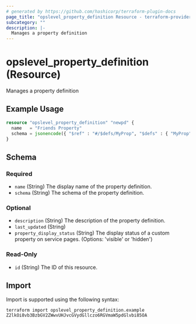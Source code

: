 ```yaml
---
# generated by https://github.com/hashicorp/terraform-plugin-docs
page_title: "opslevel_property_definition Resource - terraform-provider-opslevel"
subcategory: ""
description: |-
  Manages a property definition
---
```


# opslevel_property_definition (Resource)

Manages a property definition

## Example Usage

```terraform
resource "opslevel_property_definition" "newpd" {
  name   = "Friends Property"
  schema = jsonencode({ "$ref" : "#/$defs/MyProp", "$defs" : { "MyProp" : { "properties" : { "name" : { "type" : "string", "title" : "the new name", "description" : "The name of a friend", "default" : "alex", "examples" : ["joe", "lucy"] } }, "additionalProperties" : false, "type" : "object", "required" : ["name"] } } })
}
```

<!-- schema generated by tfplugindocs -->
## Schema

### Required

- `name` (String) The display name of the property definition.
- `schema` (String) The schema of the property definition.

### Optional

- `description` (String) The description of the property definition.
- `last_updated` (String)
- `property_display_status` (String) The display status of a custom property on service pages. (Options: 'visible' or 'hidden')

### Read-Only

- `id` (String) The ID of this resource.

## Import

Import is supported using the following syntax:

```shell
terraform import opslevel_property_definition.example Z2lkOi8vb3BzbGV2ZWwvUHJvcGVydGllczo6RGVmaW5pdGlvbi85OA
```
